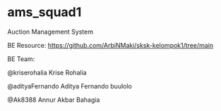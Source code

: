 # ams_squad1
Auction Management System

BE Resource: https://github.com/ArbiNMaki/sksk-kelompok1/tree/main

BE Team:

@kriserohalia
Krise Rohalia

@adityaFernando
Aditya Fernando buulolo

@Ak8388
Annur Akbar Bahagia

